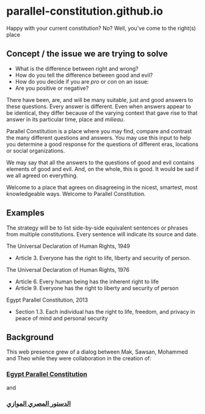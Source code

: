 <span style=display:none; >[You are now in a GitHub source code view - click this link to view Read Me file as a web page]( https://parallel-constitution.github.io/ "View file as a web page." ) </span>

# parallel-constitution.github.io

Happy with your current constitution? No? Well, you've come to the right(s) place

## Concept / the issue we are trying to solve

* What is the difference between right and wrong? 
* How do you tell the difference between good and evil? 
* How do you decide if you are _pro_ or _con_ on an issue:
* Are you positive or negative?


There have been, are, and will be many suitable, just and good answers to these questions. Every answer is different. Even when answers appear to be identical, they differ because of the varying context that gave rise to that answer in its particular time, place and _milieau_.

Parallel Constitution is a place where you may find, compare and contrast the many different questions and answers. You may use this input to help you determine a good response for the questions of different eras, locations or social organizations.


We may say that all the answers to the questions of good and evil contains elements of good and evil. And, on the whole, this is good. It would be sad if we all agreed on everything. 

Welcome to a place that agrees on disagreeing in the nicest, smartest, most knowledgeable ways. Welcome to Parallel Constitution. 


## Examples

The strategy will be to list side-by-side equivalent sentences or phrases from multiple constitutions. Every sentence will indicate its source and date.

The Universal Declaration of Human Rights, 1949
* Article 3. Everyone has the right to life, liberty and security of person.


The Universal Declaration of Human Rights, 1976
* Article 6. Every human being has the inherent right to life
* Article 9. Everyone has the right to liberty and security of person


Egypt Parallel Constitution, 2013
* Section 1.3. Each individual has the right to life, freedom, and privacy in peace of mind and personal security


## Background

This web presence grew of a dialog between Mak, Sawsan, Mohammed and Theo while they were collaboration in the creation of:

### [Egypt Parallel Constitution]( https://parallelconstitution.wordpress.com/ )

and

### [الدستور المصري الموازي]( https://parallelconstitutionar.wordpress.com/ )


